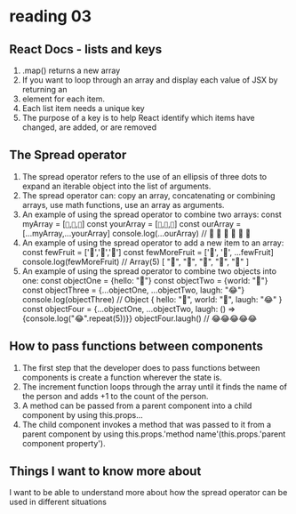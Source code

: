 # reading 03

## React Docs - lists and keys

1. .map() returns a new array
2. If you want to loop through an array and display each value of JSX by returning an <li> element for each item.
3. Each list item needs a unique key
4. The purpose of a key is to help React identify which items have changed, are added, or are removed

## The Spread operator

1. The spread operator refers to the use of an ellipsis of three dots to expand an iterable object into the list of arguments.
2. The spread operator can: copy an array, concatenating or combining arrays, use math functions, use an array as arguments.
3. An example of using the spread operator to combine two arrays: 
const myArray = [`🤪`,`🐻`,`🎌`]
const yourArray = [`🙂`,`🤗`,`🤩`]
const ourArray = [...myArray,...yourArray]
console.log(...ourArray) // 🤪 🐻 🎌 🙂 🤗 🤩
4. An example of using the spread operator to add a new item to an array:
const fewFruit = ['🍏','🍊','🍌']
const fewMoreFruit = ['🍉', '🍍', ...fewFruit]
console.log(fewMoreFruit) //  Array(5) [ "🍉", "🍍", "🍏", "🍊", "🍌" ]
5. An example of using the spread operator to combine two objects into one:
const objectOne = {hello: "🤪"}
const objectTwo = {world: "🐻"}
const objectThree = {...objectOne, ...objectTwo, laugh: "😂"}
console.log(objectThree) // Object { hello: "🤪", world: "🐻", laugh: "😂" }
const objectFour = {...objectOne, ...objectTwo, laugh: () => {console.log("😂".repeat(5))}}
objectFour.laugh() // 😂😂😂😂😂

## How to pass functions between components

1. The first step that the developer does to pass functions between components is create a function wherever the state is.
2. The increment function loops through the array until it finds the name of the person and adds +1 to the count of the person.
3. A method can be passed from a parent component into a child component by using this.props...
4. The child component invokes a method that was passed to it from a parent component by using this.props.'method name'(this.props.'parent component property').

## Things I want to know more about

I want to be able to understand more about how the spread operator can be used in different situations

